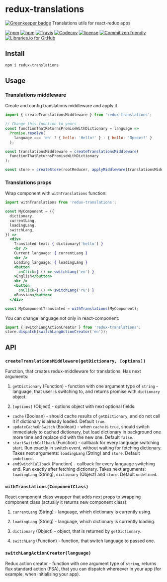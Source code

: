 # redux-translations

[![Greenkeeper badge](https://badges.greenkeeper.io/iamolegga/redux-translations.svg)](https://greenkeeper.io/)
Translations utils for react-redux apps


[![npm](https://img.shields.io/npm/v/redux-translations.svg)](https://www.npmjs.com/package/redux-translations)
[![npm](https://img.shields.io/npm/dw/redux-translations.svg)](https://www.npmjs.com/package/redux-translations)
[![Travis](https://img.shields.io/travis/iamolegga/redux-translations.svg)](https://travis-ci.org/iamolegga/redux-translations)
[![Codecov](https://img.shields.io/codecov/c/github/iamolegga/redux-translations.svg)](https://codecov.io/gh/iamolegga/redux-translations)
[![license](https://img.shields.io/github/license/iamolegga/redux-translations.svg)](https://github.com/iamolegga/redux-translations)
[![Commitizen friendly](https://img.shields.io/badge/commitizen-friendly-brightgreen.svg)](http://commitizen.github.io/cz-cli/)
[![Libraries.io for GitHub](https://img.shields.io/librariesio/github/iamolegga/redux-translations.svg)](https://libraries.io/github/iamolegga/redux-translations)


## Install

```sh
npm i redux-translations
```

## Usage

### Translations middleware

Create and config translations middleware and apply it.

```js
import { createTranslationsMiddleware } from 'redux-translations';

// Change this function to yours
const functionThatReturnsPromiseWithDictionary = language =>
  Promise.resolve(
    language === 'en' ? { hello: 'Hello!' } : { hello: 'Привет!' }
  );

const translationsMiddleware = createTranslationsMiddleware(
  functionThatReturnsPromiseWithDictionary
);

const store = createStore(rootReducer, applyMiddleware(translationsMiddleware));
```


### Translations props

Wrap component with `withTranslations` function:

```jsx
import withTranslations from 'redux-translations';

const MyComponent = ({
  dictionary,
  currentLang,
  loadingLang,
  switchLang,
}) =>
  <div>
    Translated text: { dictionary['hello'] }
    <br />
    Current language: { currentLang }
    <br />
    Loading language: { loadingLang }
    <button
      onClick={ () => switchLang('en') }
    >English</button>
    <br />
    <button
      onClick={ () => switchLang('ru') }
    >Russian</button>
  </div>

const MyComponentTranslated = withTranslations(MyComponent);
```

You can change language not only in react-component:

```js
import { switchLangActionCreator } from 'redux-translations';
store.dispatch(switchLangActionCreator('en'));
```

## API

### `createTranslationsMiddleware(getDictionary, [options])`

Function, that creates redux-middleware for translations. Has next arguments:

1. `getDictionary` (Function) - function with one argument type of `string` - language, that user is switching to, and returns promise with `dictionary` object.

2. `[options]` (Object) - options object with next optional fields:

  - `cache` (Boolean) - should cache results of `getDictionary`, and do not call it if dictionary is already loaded. Default `true`.
  - `updateCacheOnSwitch` (Boolean) - when `cache` is `true`, should switch immediately to cached dictionary, but load dictionary in background one more time and replace old with the new one. Default `false`.
  - `startSwitchCallback` (Function) - callback for every language switching start. Run exactly in switch event, without waiting for fetching dictionary. Takes next arguments: `loadingLang` (String) and `store`. Default `undefined`.
  - `endSwitchCallback` (Function) - callback for every language switching end. Run exactly after fetching dictionary. Takes next arguments: `loadingLang` (String), `dictionary` (Object) and `store`. Default `undefined`.

### `withTranslations(ComponentClass)`

React component class wrapper that adds next props to wrapping component class (actually it returns new component class):

1. `currentLang` (String) - language, which dictionary is currently using.

2. `loadingLang` (String) - language, which dictionary is currently loading.

3. `dictionary` (Object) - object, that is returned by `getDictionary`.

4. `switchLang` (Function) - function, that switch language to passed one.

### `switchLangActionCreator(language)`

Redux action creator - function with one argument type of `string`, returns flux standard action (FSA), that you can dispatch whereever in your app (for example, when initialising your app).
